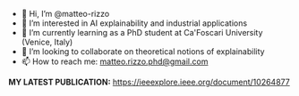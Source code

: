 - 👋 Hi, I’m @matteo-rizzo
- 👀 I’m interested in AI explainability and industrial applications
- 🌱 I’m currently learning as a PhD student at Ca'Foscari University (Venice, Italy)
- 💞️ I’m looking to collaborate on theoretical notions of explainability
- 📫 How to reach me: matteo.rizzo.phd@gmail.com

**MY LATEST PUBLICATION:** https://ieeexplore.ieee.org/document/10264877

<!---
matteo-rizzo/matteo-rizzo is a ✨ special ✨ repository because its `README.md` (this file) appears on your GitHub profile.
You can click the Preview link to take a look at your changes.
--->
